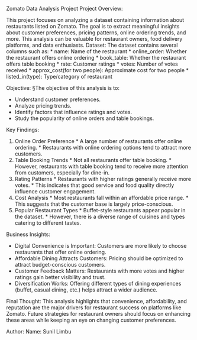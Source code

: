 Zomato Data Analysis Project
Project Overview:

  This project focuses on analyzing a dataset containing information about restaurants listed on Zomato. The goal is to extract meaningful insights about customer preferences, pricing patterns, online ordering trends, and more. This analysis can be valuable for restaurant owners, food delivery platforms, and data enthusiasts.
Dataset:
  The dataset contains several columns such as:
    * name: Name of the restaurant
    * online_order: Whether the restaurant offers online ordering
    * book_table: Whether the restaurant offers table booking
    * rate: Customer ratings
    * votes: Number of votes received
    * approx_cost(for two people): Approximate cost for two people
    * listed_in(type): Type/category of restaurant

Objective:
§The objective of this analysis is to:
  * Understand customer preferences.
  * Analyze pricing trends.
  * Identify factors that influence ratings and votes.
  * Study the popularity of online orders and table bookings.

Key Findings:
  1. Online Order Preference
    * A large number of restaurants offer online ordering.
    * Restaurants with online ordering options tend to attract more customers.
  2. Table Booking Trends
    * Not all restaurants offer table booking.
    * However, restaurants with table booking tend to receive more attention from customers, especially for dine-in.
  3. Rating Patterns
    * Restaurants with higher ratings generally receive more votes.
    * This indicates that good service and food quality directly influence customer engagement.
  4. Cost Analysis
    * Most restaurants fall within an affordable price range.
    * This suggests that the customer base is largely price-conscious.
  5. Popular Restaurant Types
    * Buffet-style restaurants appear popular in the dataset.
    * However, there is a diverse range of cuisines and types catering to different tastes.

Business Insights:
  * Digital Convenience is Important: Customers are more likely to choose restaurants that offer online ordering.
  * Affordable Dining Attracts Customers: Pricing should be optimized to attract budget-conscious customers.
  * Customer Feedback Matters: Restaurants with more votes and higher ratings gain better visibility and trust.
  * Diversification Works: Offering different types of dining experiences (buffet, casual dining, etc.) helps attract a wider audience.

Final Thought:
  This analysis highlights that convenience, affordability, and reputation are the major drivers for restaurant success on platforms like Zomato. Future strategies for restaurant owners should focus on enhancing these areas while keeping an eye on changing customer preferences.

Author:
Name: Sunil Limbu
